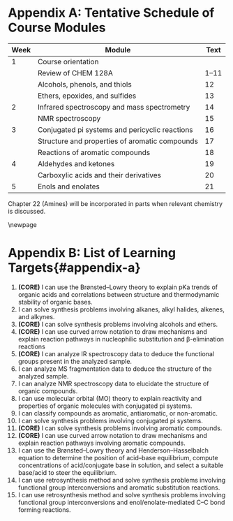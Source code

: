 # Appendix A: Tentative Schedule of Course Modules

| Week | Module                                         | Text |
|------|------------------------------------------------|------|
|  1   | Course orientation                             |      |
|      | Review of CHEM 128A                            | 1–11 |
|      | Alcohols, phenols, and thiols                  | 12   |
|      | Ethers, epoxides, and sulfides                 | 13   |
|  2   | Infrared spectroscopy and mass spectrometry    | 14   |
|      | NMR spectroscopy                               | 15   |
|  3   | Conjugated pi systems and pericyclic reactions | 16   |
|      | Structure and properties of aromatic compounds | 17   |
|      | Reactions of aromatic compounds                | 18   |
|  4   | Aldehydes and ketones                          | 19   |
|      | Carboxylic acids and their derivatives         | 20   |
|  5   | Enols and enolates                             | 21   |

Chapter 22 (Amines) will be incorporated in parts when relevant chemistry is discussed.

\newpage

# Appendix B: List of Learning Targets{#appendix-a}

1. **(CORE)** I can use the Brønsted–Lowry theory to explain pKa trends of organic acids and correlations between structure and thermodynamic stability of organic bases.
2. I can solve synthesis problems involving alkanes, alkyl halides, alkenes, and alkynes.
3. **(CORE)** I can solve synthesis problems involving alcohols and ethers.
4. **(CORE)** I can use curved arrow notation to draw mechanisms and explain reaction pathways in nucleophilic substitution and β-elimination reactions
5. **(CORE)** I can analyze IR spectroscopy data to deduce the functional groups present in the analyzed sample.
6. I can analyze MS fragmentation data to deduce the structure of the analyzed sample.
7. I can analyze NMR spectroscopy data to elucidate the structure of organic compounds.
8. I can use molecular orbital (MO) theory to explain reactivity and properties of organic molecules with conjugated pi systems.
9. I can classify compounds as aromatic, antiaromatic, or non-aromatic.
10. I can solve synthesis problems involving conjugated pi systems.
11. **(CORE)** I can solve synthesis problems involving aromatic compounds.
12. **(CORE)** I can use curved arrow notation to draw mechanisms and explain reaction pathways involving aromatic compounds.
13. I can use the Brønsted–Lowry theory and Henderson–Hasselbalch equation to determine the position of acid–base equilibrium, compute concentrations of acid/conjugate base in solution, and select a suitable base/acid to steer the equilibrium.
14. I can use retrosynthesis method and solve synthesis problems involving functional group interconversions and aromatic substitution reactions.
15. I can use retrosynthesis method and solve synthesis problems involving functional group interconversions and enol/enolate-mediated C–C bond forming reactions.
